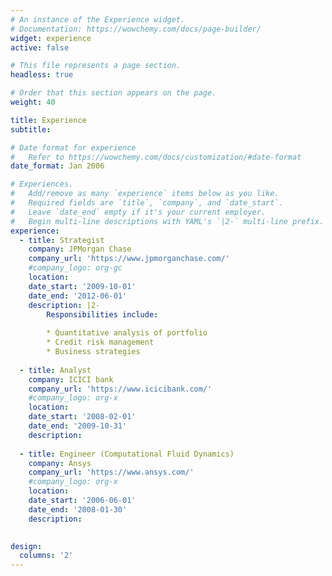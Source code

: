 ```yaml
---
# An instance of the Experience widget.
# Documentation: https://wowchemy.com/docs/page-builder/
widget: experience
active: false

# This file represents a page section.
headless: true

# Order that this section appears on the page.
weight: 40

title: Experience
subtitle:

# Date format for experience
#   Refer to https://wowchemy.com/docs/customization/#date-format
date_format: Jan 2006

# Experiences.
#   Add/remove as many `experience` items below as you like.
#   Required fields are `title`, `company`, and `date_start`.
#   Leave `date_end` empty if it's your current employer.
#   Begin multi-line descriptions with YAML's `|2-` multi-line prefix.
experience:
  - title: Strategist
    company: JPMorgan Chase 
    company_url: 'https://www.jpmorganchase.com/'
    #company_logo: org-gc
    location: 
    date_start: '2009-10-01'
    date_end: '2012-06-01'
    description: |2-
        Responsibilities include:
        
        * Quantitative analysis of portfolio 
        * Credit risk management
        * Business strategies
        
  - title: Analyst
    company: ICICI bank 
    company_url: 'https://www.icicibank.com/'
    #company_logo: org-x
    location: 
    date_start: '2008-02-01'
    date_end: '2009-10-31'
    description: 
    
  - title: Engineer (Computational Fluid Dynamics)
    company: Ansys 
    company_url: 'https://www.ansys.com/'
    #company_logo: org-x
    location: 
    date_start: '2006-06-01'
    date_end: '2008-01-30'
    description: 
    

design:
  columns: '2'
---
```

